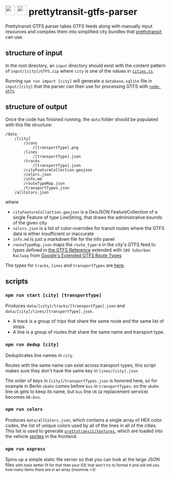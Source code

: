 # <img src="https://github.com/zorapeteri/prettytransit-gtfs-parser/assets/52820291/2676a740-6ed3-4fe3-841b-5dced6e68cb6" width="30px"> <img src="https://prettytransit.com/icon.png" width="30px"> prettytransit-gtfs-parser

Prettytransit GTFS parser takes GTFS feeds along with manually input resources and compiles them into simplified city bundles that [prettytransit](https://github.com/zorapeteri/prettytransit) can use.

## structure of input

In the root directory, an `input` directory should exist with the content pattern of `input/[city]/GTFS.zip` where `city` is one of the values in [`cities.ts`](https://github.com/zorapeteri/prettytransit-gtfs-parser/blob/main/src/constants/cities.ts).

Running `npm run import [city]` will generate a `database.sqlite` file in `input/[city]` that the parser can then use for processing GTFS with [`node-gtfs`](https://github.com/blinktaginc/node-gtfs)

## structure of output

Once the code has finished running, the `data` folder should be populated with this file structure:

```
/data
    /[city]
        /icons
            /[transportType].png
        /lines
            /[transportType].json
        /tracks
            /[transportType].json
        /cityFeatureCollection.geojson
        /colors.json
        /info.md
        /routeTypeMap.json
        /transportTypes.json
    /allColors.json

```

where

- `cityFeatureCollection.geojson` is a GeoJSON FeatureCollection of a single Feature of type LineString, that draws the administrative bounds of the given city
- `colors.json` is a list of color-overrides for transit routes where the GTFS data is either insufficient or inaccurate
- `info.md` is just a markdown file for the info panel
- `routeTypeMap.json` maps the `route_type`-s in the city's GTFS feed to types defined in [the GTFS Reference](https://gtfs.org/schedule/reference/#routestxt) extended with `109 Suburban Railway` from [Google's Extended GTFS Route Types](https://developers.google.com/transit/gtfs/reference/extended-route-types)

The types for `tracks`, `lines` and `transportTypes` are [here](https://github.com/zorapeteri/prettytransit-gtfs-parser/blob/main/src/types.ts).

## scripts

### `npm run start [city] [transportType]`

Produces `data/[city]/tracks/[transportType].json` and `data/[city]/lines/[transportType].json`.

- A track is a group of trips that share the same route and the same list of stops.
- A line is a group of routes that share the same name and transport type.

### `npm run dedup [city]`

Deduplicates line names in `city`.

Routes with the same name can exist across transport types, this script makes sure they don't have the same key in `lines/[city].json`

The order of keys in `[city]/transportTypes.json` is honored here, so for example in Berlin `ubahn` comes before `bus` in `transportTypes`: so the `ubahn` line `U6` gets to keep its name, but `bus` line `U6` (a replacement service) becomes `U6:bus`.

### `npm run colors`

Produces `data/allColors.json`, which contains a single array of HEX color codes, the list of unique colors used by all of the lines in all of the cities. This list is used to generate [`prettytransit/textures`](https://github.com/zorapeteri/prettytransit/tree/main/public/textures), which are loaded into the vehicle [sprites](<https://en.wikipedia.org/wiki/Sprite_(computer_graphics)>) in the frontend.

### `npm run express`

Spins up a simple static file server so that you can look at the large JSON files <small>with tools better fit for that than your IDE that won't try to format it and will tell you how many items there are in an array (insomnia <3)</small>
